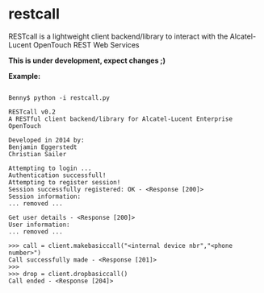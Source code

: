 restcall
========

RESTcall is a lightweight client backend/library to interact with the Alcatel-Lucent OpenTouch REST Web Services

**This is under development, expect changes ;)**

__Example:__

```

Benny$ python -i restcall.py 

RESTcall v0.2
A RESTful client backend/library for Alcatel-Lucent Enterprise OpenTouch

Developed in 2014 by:
Benjamin Eggerstedt
Christian Sailer

Attempting to login ...
Authentication successfull!
Attempting to register session!
Session successfully registered: OK - <Response [200]>
Session information:
... removed ...

Get user details - <Response [200]>
User information:
... removed ...

>>> call = client.makebasiccall("<internal device nbr","<phone number>")
Call successfully made - <Response [201]>
>>> 
>>> drop = client.dropbasiccall()
Call ended - <Response [204]>

```
